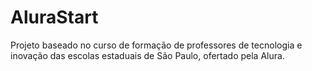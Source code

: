 # AluraStart

Projeto baseado no curso de formação de professores de tecnologia e inovação das escolas estaduais de São Paulo, ofertado pela Alura. 